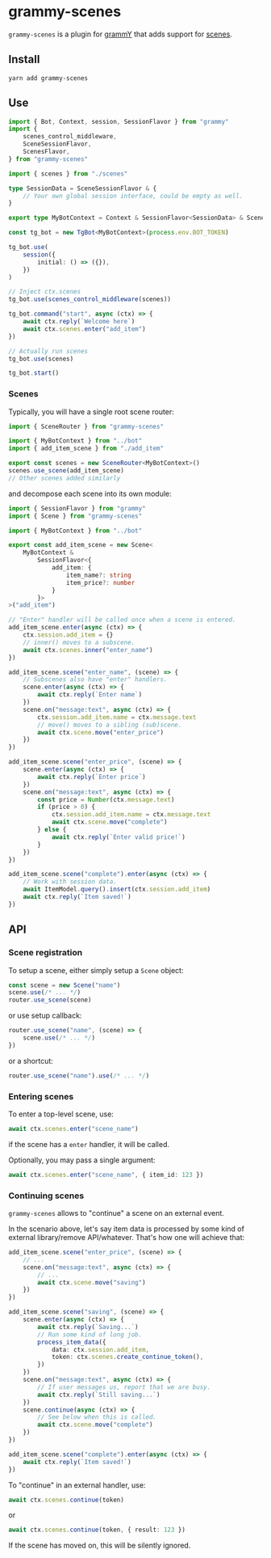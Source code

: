 # grammy-scenes

`grammy-scenes` is a plugin for [grammY](https://grammy.dev/) that adds support for [scenes](https://github.com/grammyjs/grammY/issues/136).

## Install

```
yarn add grammy-scenes
```

## Use

```ts
import { Bot, Context, session, SessionFlavor } from "grammy"
import {
	scenes_control_middleware,
	SceneSessionFlavor,
	ScenesFlavor,
} from "grammy-scenes"

import { scenes } from "./scenes"

type SessionData = SceneSessionFlavor & {
	// Your own global session interface, could be empty as well.
}

export type MyBotContext = Context & SessionFlavor<SessionData> & ScenesFlavor

const tg_bot = new TgBot<MyBotContext>(process.env.BOT_TOKEN)

tg_bot.use(
	session({
		initial: () => ({}),
	})
)

// Inject ctx.scenes
tg_bot.use(scenes_control_middleware(scenes))

tg_bot.command("start", async (ctx) => {
	await ctx.reply(`Welcome here`)
	await ctx.scenes.enter("add_item")
})

// Actually run scenes
tg_bot.use(scenes)

tg_bot.start()
```

### Scenes

Typically, you will have a single root scene router:

```ts
import { SceneRouter } from "grammy-scenes"

import { MyBotContext } from "../bot"
import { add_item_scene } from "./add_item"

export const scenes = new SceneRouter<MyBotContext>()
scenes.use_scene(add_item_scene)
// Other scenes added similarly
```

and decompose each scene into its own module:

```ts
import { SessionFlavor } from "grammy"
import { Scene } from "grammy-scenes"

import { MyBotContext } from "../bot"

export const add_item_scene = new Scene<
	MyBotContext &
		SessionFlavor<{
			add_item: {
				item_name?: string
				item_price?: number
			}
		}>
>("add_item")

// "Enter" handler will be called once when a scene is entered.
add_item_scene.enter(async (ctx) => {
	ctx.session.add_item = {}
	// inner() moves to a subscene.
	await ctx.scenes.inner("enter_name")
})

add_item_scene.scene("enter_name", (scene) => {
	// Subscenes also have "enter" handlers.
	scene.enter(async (ctx) => {
		await ctx.reply(`Enter name`)
	})
	scene.on("message:text", async (ctx) => {
		ctx.session.add_item.name = ctx.message.text
		// move() moves to a sibling (sub)scene.
		await ctx.scene.move("enter_price")
	})
})

add_item_scene.scene("enter_price", (scene) => {
	scene.enter(async (ctx) => {
		await ctx.reply(`Enter price`)
	})
	scene.on("message:text", async (ctx) => {
		const price = Number(ctx.message.text)
		if (price > 0) {
			ctx.session.add_item.name = ctx.message.text
			await ctx.scene.move("complete")
		} else {
			await ctx.reply(`Enter valid price!`)
		}
	})
})

add_item_scene.scene("complete").enter(async (ctx) => {
	// Work with session data.
	await ItemModel.query().insert(ctx.session.add_item)
	await ctx.reply(`Item saved!`)
})
```

## API

### Scene registration

To setup a scene, either simply setup a `Scene` object:

```ts
const scene = new Scene("name")
scene.use(/* ... */)
router.use_scene(scene)
```

or use setup callback:

```ts
router.use_scene("name", (scene) => {
	scene.use(/* ... */)
})
```

or a shortcut:

```ts
router.use_scene("name").use(/* ... */)
```

### Entering scenes

To enter a top-level scene, use:

```ts
await ctx.scenes.enter("scene_name")
```

if the scene has a `enter` handler, it will be called.

Optionally, you may pass a single argument:

```ts
await ctx.scenes.enter("scene_name", { item_id: 123 })
```

### Continuing scenes

`grammy-scenes` allows to "continue" a scene on an external event.

In the scenario above, let's say item data is processed by some kind of external library/remove API/whatever. That's how one will achieve that:

```ts
add_item_scene.scene("enter_price", (scene) => {
	// ...
	scene.on("message:text", async (ctx) => {
		// ...
		await ctx.scene.move("saving")
	})
})

add_item_scene.scene("saving", (scene) => {
	scene.enter(async (ctx) => {
		await ctx.reply(`Saving...`)
		// Run some kind of long job.
		process_item_data({
			data: ctx.session.add_item,
			token: ctx.scenes.create_continue_token(),
		})
	})
	scene.on("message:text", async (ctx) => {
		// If user messages us, report that we are busy.
		await ctx.reply(`Still saving...`)
	})
	scene.continue(async (ctx) => {
		// See below when this is called.
		await ctx.scene.move("complete")
	})
})

add_item_scene.scene("complete").enter(async (ctx) => {
	await ctx.reply(`Item saved!`)
})
```

To "continue" in an external handler, use:

```ts
await ctx.scenes.continue(token)
```

or

```ts
await ctx.scenes.continue(token, { result: 123 })
```

If the scene has moved on, this will be silently ignored.
